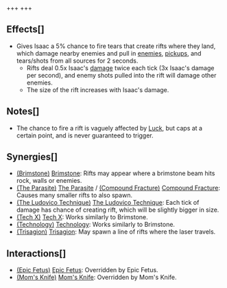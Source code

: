+++
+++

Effects[]
---------


* Gives Isaac a 5% chance to fire tears that create rifts where they land, which damage nearby enemies and pull in [enemies](/wiki/Monsters "Monsters"), [pickups](/wiki/Pickups "Pickups"), and tears/shots from all sources for 2 seconds.
	+ Rifts deal 0.5x Isaac's [damage](/wiki/Damage "Damage") twice each tick (3x Isaac's damage per second), and enemy shots pulled into the rift will damage other enemies.
	+ The size of the rift increases with Isaac's damage.


Notes[]
-------


* The chance to fire a rift is vaguely affected by [Luck](/wiki/Luck "Luck"), but caps at a certain point, and is never guaranteed to trigger.


Synergies[]
-----------


* [(Brimstone)](/wiki/Brimstone "Brimstone") [Brimstone](/wiki/Brimstone "Brimstone"): Rifts may appear where a brimstone beam hits rock, walls or enemies.
* [(The Parasite)](/wiki/The_Parasite "The Parasite") [The Parasite](/wiki/The_Parasite "The Parasite") / [(Compound Fracture)](/wiki/Compound_Fracture "Compound Fracture") [Compound Fracture](/wiki/Compound_Fracture "Compound Fracture"): Causes many smaller rifts to also spawn.
* [(The Ludovico Technique)](/wiki/The_Ludovico_Technique "The Ludovico Technique") [The Ludovico Technique](/wiki/The_Ludovico_Technique "The Ludovico Technique"): Each tick of damage has chance of creating rift, which will be slightly bigger in size.
* [(Tech X)](/wiki/Tech_X "Tech X") [Tech X](/wiki/Tech_X "Tech X"): Works similarly to Brimstone.
* [(Technology)](/wiki/Technology "Technology") [Technology](/wiki/Technology "Technology"): Works similarly to Brimstone.
* [(Trisagion)](/wiki/Trisagion "Trisagion") [Trisagion](/wiki/Trisagion "Trisagion"): May spawn a line of rifts where the laser travels.


Interactions[]
--------------


* [(Epic Fetus)](/wiki/Epic_Fetus "Epic Fetus") [Epic Fetus](/wiki/Epic_Fetus "Epic Fetus"): Overridden by Epic Fetus.
* [(Mom's Knife)](/wiki/Mom%27s_Knife "Mom's Knife") [Mom's Knife](/wiki/Mom%27s_Knife "Mom's Knife"): Overridden by Mom's Knife.


